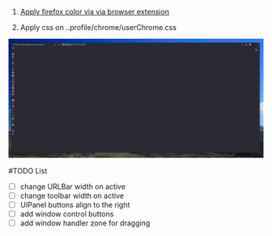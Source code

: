 1. [Apply firefox color via via browser extension](https://color.firefox.com/?theme=XQAAAAI6AgAAAAAAAABBKYhm849SCicxcUCyhXcGHf3p79EhVPY1ahrnannSLhj71Yd4LPBhuYWhpMuqoA7EkSgNqhoPPlDOpW4TWtdCnJtc1jIYjLQGa0YEx-HHo6HNw4l0SO7rvAqPcoLQhGd9_XtJBWrfwfL3Kk202kTydqSAN82mVOLvYpjmBTOMyJSjIM92EqMR5NRROdiMw5MQbqxYKwKqM-TzPnIcxltz-Xr6sM4-rB4JBALqMsbuA9bbHBx36Sp1LgyYrUYTDP3634QyG3dWSN3LlQ5kfqAWL8UX7aoZZntzRBLbUSDrArY7X-nbqpu3zHNw5APs6cVIJq_X04AmH5NvsQy7AGNdG90qBOkgtsplhwzRzZA_-1UcVQ)

2. Apply css on ..profile/chrome/userChrome.css

![screenshot](./img/image.psd.png)

#TODO List

- [ ] change URLBar width on active
- [ ] change toolbar width on active
- [ ] UIPanel buttons align to the right
- [ ] add window control buttons
- [ ] add window handler zone for dragging
